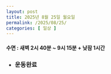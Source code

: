 ```yaml
---
layout: post
title: 2025년 8월 25일 월요일
permalink: /2025/08/25/
categories: [ 일상 ]
---
```

#### 수면 : 새벽 2시 40분 ~ 9시 15분 + 낮잠 1시간
* ### 운동완료